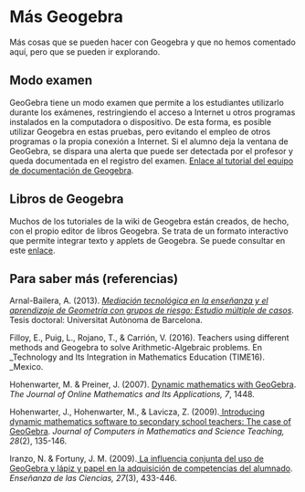 # Más Geogebra

Más cosas que se pueden hacer con Geogebra y que no hemos comentado aquí, pero que se pueden ir explorando.

## Modo examen

GeoGebra tiene un modo examen que permite a los estudiantes utilizarlo durante los exámenes, restringiendo el acceso a Internet u otros programas instalados en la computadora o dispositivo. De esta forma, es posible utilizar Geogebra en estas pruebas, pero evitando el empleo de otros programas o la propia conexión a Internet. Si el alumno deja la ventana de GeoGebra, se dispara una alerta que puede ser detectada por el profesor y queda documentada en el registro del examen. [Enlace al tutorial del equipo de documentación de Geogebra](https://www.geogebra.org/m/yRRCm3S8).

## Libros de Geogebra

Muchos de los tutoriales de la wiki de Geogebra están creados, de hecho, con el propio editor de libros Geogebra. Se trata de un formato interactivo que permite integrar texto y applets de Geogebra. Se puede consultar en este [enlace](https://www.geogebra.org/m/Smmt4pVM).

## Para saber más \(referencias\)

Arnal-Bailera, A. \(2013\). [_Mediación tecnológica en la enseñanza y el aprendizaje de Geometría con grupos de riesgo: Estudio múltiple de casos_](https://ddd.uab.cat/record/117881). Tesis doctoral: Universitat Autònoma de Barcelona.

Filloy, E., Puig, L., Rojano, T., & Carrión, V. \(2016\). Teachers using different methods and Geogebra to solve Arithmetic-Algebraic problems. En _Technology and Its Integration in Mathematics Education \(TIME16\). _Mexico.

Hohenwarter, M. & Preiner, J. \(2007\). [Dynamic mathematics with GeoGebra](https://www.maa.org/external_archive/joma/Volume7/Hohenwarter/index.html). _The Journal of Online Mathematics and Its Applications, 7_, 1448.

Hohenwarter, J., Hohenwarter, M., & Lavicza, Z. \(2009\).[ Introducing dynamic mathematics software to secondary school teachers: The case of GeoGebra](https://archive.geogebra.org/static/publications/2009-Hohenwarter_Lavicza_IntroducingDynMathSoft-GeoGebra.pdf). _Journal of Computers in Mathematics and Science Teaching, 28_\(2\), 135-146.

Iranzo, N. & Fortuny, J. M. \(2009\).[ La influencia conjunta del uso de GeoGebra y lápiz y papel en la adquisición de competencias del alumnado](https://ddd.uab.cat/pub/edlc/02124521v27n3/02124521v27n3p433.pdf). _Enseñanza de las Ciencias, 27_\(3\), 433-446.

